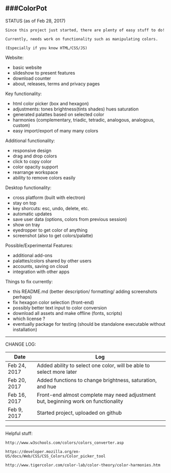 ###ColorPot
---
STATUS (as of Feb 28, 2017)

    Since this project just started, there are plenty of easy stuff to do!

    Currently, needs work on functionality such as manipulating colors.
    
    (Especially if you know HTML/CSS/JS)

Website:
- basic website
- slideshow to present features
- download counter
- about, releases, terms and privacy pages

Key functionality: 
- html color picker (box and hexagon)
- adjustments: tones brightness(tints shades) hues saturation
- generated palattes based on selected color
- harmonies (complementary, triadic, tetradic, analogous, analogous, custom)
- easy import/export of many many colors

Additional functionality:
- responsive design
- drag and drop colors
- click to copy color
- color opacity support
- rearrange workspace
- ability to remove colors easily

Desktop functionality:
- cross platform (built with electron)
- stay on top
- key shorcuts: esc, undo, delete, etc.
- automatic updates
- save user data (options, colors from previous session)
- show on tray
- eyedropper to get color of anything
- screenshot (also to get colors/palatte)

Possible/Experimental Features:
- additional add-ons
- palattes/colors shared by other users
- accounts, saving on cloud
- integration with other apps

Things to fix currently:
- this README.md (better description/ formatting/ adding screenshots perhaps)
- fix hexagon color selection (front-end)
- possibly better text input to color conversion
- download all assets and make offline (fonts, scripts)
- which license ?
- eventually package for testing (should be standalone executable without installation)

---
CHANGE LOG:

| Date | Log |
|------|-----|
| Feb 24, 2017 | Added ability to select one color, will be able to select more later |
| Feb 20, 2017 | Added functions to change brightness, saturation, and hue |
| Feb 16, 2017 | Front-end almost complete may need adjustment but, beginning work on functionality|
| Feb 9, 2017 | Started project, uploaded on github |

---

Helpful stuff:

    http://www.w3schools.com/colors/colors_converter.asp

    https://developer.mozilla.org/en-US/docs/Web/CSS/CSS_Colors/Color_picker_tool

    http://www.tigercolor.com/color-lab/color-theory/color-harmonies.htm